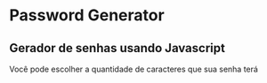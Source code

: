 # Password Generator


<h2>Gerador de senhas usando Javascript</h2>


Você pode escolher a quantidade de caracteres que sua senha terá
